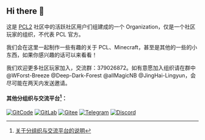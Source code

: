 ## Hi there 👋

这是 [PCL2](https://github.com/Hex-Dragon/PCL2) 社区中的活跃社区用户们组建成的一个 Organization，仅是一个社区玩家的组织，不代表 PCL 官方。

我们会在这里一起制作一些有趣的关于 PCL、Minecraft，甚至是其他的一些的小东西，如果你感兴趣的话可以来看看！

我们欢迎更多社区玩家加入，交流群：379026872。如有意愿加入组织请在群中 @WForst-Breeze @Deep-Dark-Forest @allMagicNB @JingHai-Lingyun，会尽可能在两天内发送邀请。

#### 其他分组织与交流平台[^1]：
[![GitCode](https://img.shields.io/badge/-GitCode-da203e?style=for-the-badge)](https://www.gitcode.com/PCL-Community "由 @Deep-Dark-Forest 创建") [![GitLab](https://img.shields.io/badge/-GitLab-ff492c?style=for-the-badge)](https://www.gitlab.com/PCL-Community "由 @hejiehao 创建") [![Gitee](https://img.shields.io/badge/-Gitee-c71d23?style=for-the-badge)](https://www.gitee.com/PCL-Community "由 @wuliaodexiaoluo 创建") [![Telegram](https://img.shields.io/badge/-Telegram-2481cc?style=for-the-badge)](https://t.me/PCL_Community) <!-- [![Oopz](https://img.shields.io/badge/-Oopz-131313?style=for-the-badge)](https://oopz.cn/i/iQXRjh) --> [![Discord](https://img.shields.io/badge/-Discord-5661f5?style=for-the-badge)](https://discord.gg/7xVDtQWUSn)

[^1]: [关于分组织与交流平台的说明](https://pcl-community.github.io/Forum/post/guan-yu-fen-zu-zhi-yu-jiao-liu-ping-tai-de-shuo-ming.html)



<!--
我们在 [GitCode](https://www.gitcode.com/PCL-Community)、[Gitee](https://www.gitee.com/PCL-Community)、[GitLab](https://www.gitlab.com/PCL-Community) 都设置了分组织，分别由 [@Deep-Dark-Forest](https://www.github.com/Deep-Dark-Forest)、[@wuliaodexiaoluo](https://www.github.com/wuliaodexiaoluo)、[@hejiehao](https://www.github.com/hejiehao) 管理，如果你想加入可以联系他们！
同时，欢迎加入我们的 [Telegram](https://t.me/PCL_Community) 或 [Oopz 群组](https://oopz.cn/i/iQXRjh) ！
-->
